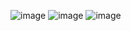 ![image](https://github.com/sxdmatheww/DemoEkzamen/assets/97594112/4d6d8adf-6300-4ba4-8272-a1d1bfe06bd0)
![image](https://github.com/sxdmatheww/DemoEkzamen/assets/97594112/561132b9-ff42-43fd-8447-f4bc53b45fb9)
![image](https://github.com/sxdmatheww/DemoEkzamen/assets/97594112/4cf433f9-f80c-4a30-b00e-bd3817efa813)
